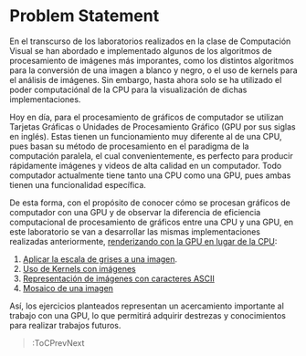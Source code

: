 # Problem Statement

<!-- <br/> -->

En el transcurso de los laboratorios realizados en la clase de Computación Visual se han abordado e implementado algunos de los algoritmos de procesamiento de imágenes más imporantes, como los distintos algoritmos para la conversión de una imagen a blanco y negro, o el uso de kernels para el análisis de imágenes. Sin embargo, hasta ahora solo se ha utilizado el poder computaciónal de la CPU para la visualización de dichas implementaciones.

Hoy en día, para el procesamiento de gráficos de computador se utilizan Tarjetas Gráficas o Unidades de Procesamiento Gráfico (GPU por sus siglas en inglés). Estas tienen un funcionamiento muy diferente al de una CPU, pues basan su método de procesamiento en el paradigma de la computación paralela, el cual convenientemente, es perfecto para producir rápidamente imágenes y videos de alta calidad en un computador. Todo computador actualmente tiene tanto una CPU como una GPU, pues ambas tienen una funcionalidad específica.

De esta forma, con el propósito de conocer cómo se procesan gráficos de computador con una GPU y de observar la diferencia de eficiencia computacional de procesamiento de gráficos entre una CPU y una GPU, en este laboratorio se van a desarrollar las mismas implementaciones realizadas anteriormente, [renderizando con la GPU en lugar de la CPU](/docs/workshops/imaging/hardware/background):

1. [Aplicar la escala de grises a una imagen](/docs/workshops/imaging/basic_gray).
2. [Uso de Kernels con imágenes](/docs/workshops/imaging/hardware/kernels)
3. [Representación de imágenes con caracteres ASCII](/docs/workshops/imaging/ascii)
4. [Mosaico de una imagen](/docs/workshops/imaging/mosaic)

Así, los ejercicios planteados representan un acercamiento importante al trabajo con una GPU, lo que permitirá adquirir destrezas y conocimientos para realizar trabajos futuros.

> :ToCPrevNext
